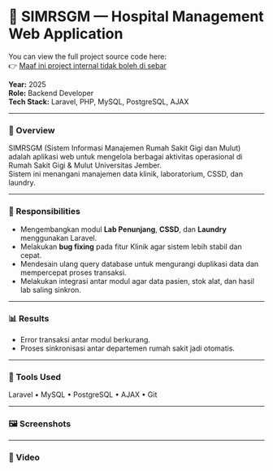 # 🏥 SIMRSGM — Hospital Management Web Application
You can view the full project source code here:  
👉 [Maaf ini project internal tidak boleh di sebar]()

**Year:** 2025  
**Role:** Backend Developer  
**Tech Stack:** Laravel, PHP, MySQL, PostgreSQL, AJAX  

---

### 🧩 Overview
SIMRSGM (Sistem Informasi Manajemen Rumah Sakit Gigi dan Mulut) adalah aplikasi web untuk mengelola berbagai aktivitas operasional di Rumah Sakit Gigi & Mulut Universitas Jember.  
Sistem ini menangani manajemen data klinik, laboratorium, CSSD, dan laundry.

---

### 🧠 Responsibilities
- Mengembangkan modul **Lab Penunjang**, **CSSD**, dan **Laundry** menggunakan Laravel.  
- Melakukan **bug fixing** pada fitur Klinik agar sistem lebih stabil dan cepat.  
- Mendesain ulang query database untuk mengurangi duplikasi data dan mempercepat proses transaksi.  
- Melakukan integrasi antar modul agar data pasien, stok alat, dan hasil lab saling sinkron.

---

<!-- ### ⚙️ Technical Challenges & Solutions
- **Masalah:** Query berat pada modul Klinik membuat load time tinggi.  
  **Solusi:** Optimalisasi indeks dan relasi antar tabel, serta caching hasil query untuk data yang sering diakses.  
- **Masalah:** Inkonsistensi data antar modul.  
  **Solusi:** Menambahkan middleware validasi data di layer service Laravel.

--- -->

### 📊 Results
<!-- - Waktu akses data Klinik turun ±40%.   -->
- Error transaksi antar modul berkurang.  
- Proses sinkronisasi antar departemen rumah sakit jadi otomatis.

---

### 🧰 Tools Used
Laravel • MySQL • PostgreSQL • AJAX • Git

---

### 🖼️ Screenshots
<!-- ![Cloud Architecture](../images/clouad_arsitektur.PNG) -->
<!-- ![RapidRoad Dashboard](../images/rapidroad-dashboard.png)
*Dashboard view showing AI-based damage classification results.*

![API Test on Postman](../images/rapidroad-api.png)
*API testing during development.* -->

---

### 🎥 Video
<!-- ![explanation Project on youtube](../images/capstone_ppt.PNG)(https://youtu.be/GLpPmcg6FLo?si=elMusrpdzC1RUUqZ) -->
<!-- [![Watch the demo on YouTube](../images/youtube-thumbnail.png)](https://www.youtube.com/watch?v=YOUR_VIDEO_ID)
*Click the thumbnail or [watch it directly here](https://www.youtube.com/watch?v=YOUR_VIDEO_ID).* -->
